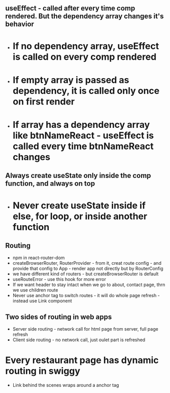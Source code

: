 ## useEffect - called after every time comp rendered. But the dependency array changes it's behavior
- # If no dependency array, useEffect is called on every comp rendered
- # If empty array is passed as dependency, it is called only once on first render
- # If array has a dependency array like btnNameReact - useEffect is called every time btnNameReact changes

## Always create useState only inside the comp function, and always on top
- # Never create useState inside if else, for loop, or inside another function

## Routing 
- npm in react-router-dom
- createBrowserRouter, RouterProvider - from it, creat route config - and provide that config to App - render app  not directly but by RouterConfig
- we have different kind of routers - but createBrowserRouter is default
- useRouteError - use this hook for more error
- If we want header to stay intact when we go to about, contact page, thrn we use children route
- Never use anchor tag to switch routes - it will do whole page refresh - instead use Link component

## Two sides of routing in web apps
- Server side routing - network call  for html page from server, full page refresh
- Client side routing - no network call, just oulet part is refreshed

# Every restaurant page has dynamic routing in swiggy
- Link behind the scenes wraps around a anchor tag